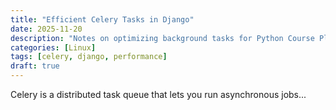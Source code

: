 ```yaml
---
title: "Efficient Celery Tasks in Django"
date: 2025-11-20
description: "Notes on optimizing background tasks for Python Course Platform"
categories: [Linux]
tags: [celery, django, performance]
draft: true
---
```


Celery is a distributed task queue that lets you run asynchronous jobs...
